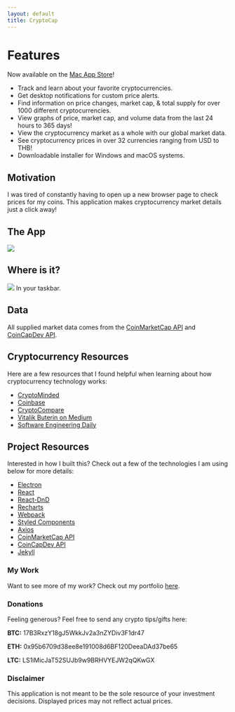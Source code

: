 ```yaml
---
layout: default
title: CryptoCap
---
```


# [](#header-features)Features

Now available on the [Mac App Store](https://itunes.apple.com/app/cryptocap/id1334581292)!

* Track and learn about your favorite cryptocurrencies.
* Get desktop notifications for custom price alerts.
* Find information on price changes, market cap, & total supply for over 1000 different cryptocurrencies.
* View graphs of price, market cap, and volume data from the last 24 hours to 365 days!
* View the cryptocurrency market as a whole with our global market data.
* See cryptocurrency prices in over 32 currencies ranging from USD to THB!
* Downloadable installer for Windows and macOS systems.

## [](#header-motivation)Motivation

I was tired of constantly having to open up a new browser page to check prices
for my coins. This application makes cryptocurrency market details just a click
away!

## [](#header-view)The App

![](https://github.com/C-Rodg/CryptoCap/blob/master/assets/crypto.png?raw=true)

## [](#header-where)Where is it?

![](https://github.com/C-Rodg/CryptoCap/blob/master/assets/where.png?raw=true)
In your taskbar.

## [](#header-data)Data

All supplied market data comes from the
[CoinMarketCap API](https://coinmarketcap.com/) and [CoinCapDev API](https://github.com/CoinCapDev/CoinCap.io).

## [](#header-crypto)Cryptocurrency Resources

Here are a few resources that I found helpful when learning about how
cryptocurrency technology works:

* [CryptoMinded](https://cryptominded.com/)
* [Coinbase](https://www.coinbase.com/)
* [CryptoCompare](https://www.cryptocompare.com/)
* [Vitalik Buterin on Medium](https://medium.com/@VitalikButerin)
* [Software Engineering Daily](https://softwareengineeringdaily.com/category/blockchain/)

## [](#header-project)Project Resources

Interested in how I built this? Check out a few of the technologies I am using
below for more details:

* [Electron](https://electronjs.org/)
* [React](https://reactjs.org/)
* [React-DnD](https://github.com/react-dnd/react-dnd)
* [Recharts](http://recharts.org/#/en-US/)
* [Webpack](https://webpack.js.org/)
* [Styled Components](https://www.styled-components.com)
* [Axios](https://github.com/axios/axios)
* [CoinMarketCap API](https://coinmarketcap.com/api/)
* [CoinCapDev API](https://github.com/CoinCapDev/CoinCap.io)
* [Jekyll](https://jekyllrb.com/)

### [](#header-portfolio)My Work

Want to see more of my work? Check out my portfolio
[here](https://curtisrodgers.com/).

### [](#header-generous)Donations

Feeling generous? Feel free to send any crypto tips/gifts here:

**BTC:** 17B3RxzY18gJ5WkkJv2a3nZYDiv3F1dr47

**ETH:** 0x95b6709d38ee8e191008d6BF120DeeaDAd37be65

**LTC:** LS1iMicJaT52SUJb9w9BRHVYEJW2qQKwGX

### [](#header-disclaimer)Disclaimer

This application is not meant to be the sole resource of your investment decisions. Displayed prices may not reflect actual prices.
